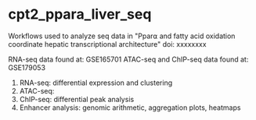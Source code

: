 # cpt2_ppara_liver_seq
Workflows used to analyze seq data in "Ppar⍺ and fatty acid oxidation coordinate hepatic transcriptional architecture"
doi: xxxxxxxx

RNA-seq data found at: GSE165701
ATAC-seq and ChIP-seq data found at: GSE179053


1. RNA-seq: differential expression and clustering
2. ATAC-seq: 
3. ChIP-seq: differential peak analysis
4. Enhancer analysis: genomic arithmetic, aggregation plots, heatmaps
